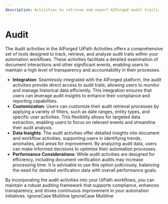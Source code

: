 ```yaml
---
description: Activities to retrieve and export AIForged audit trails.
---
```


# Audit

The Audit activities in the AIForged UiPath Activities offers a comprehensive set of tools designed to track, retrieve, and analyze audit trails within your automation workflows. These activities facilitate a detailed examination of document interactions and other significant events, enabling users to maintain a high level of transparency and accountability in their processes.

* **Integration**: Seamlessly integrated with the AIForged platform, the audit activities provide direct access to audit trails, allowing users to monitor and manage historical data efficiently. This integration ensures that users can leverage audit insights to enhance their compliance and reporting capabilities.
* **Customization**: Users can customize their audit retrieval processes by applying a variety of filters, such as date ranges, entity types, and specific user activities. This flexibility allows for targeted data extraction, enabling users to focus on relevant events and streamline their audit analysis.
* **Data Insights**: The audit activities offer detailed insights into document and workflow activities, supporting users in identifying trends, anomalies, and areas for improvement. By analyzing audit data, users can make informed decisions to optimize their automation processes.
* **Performance Considerations**: While audit activities are designed for efficiency, including document verification audits may increase processing time. It is advisable to use this option judiciously, balancing the need for detailed verification data with overall performance goals.

By incorporating the audit activities into your UiPath workflows, you can maintain a robust auditing framework that supports compliance, enhances transparency, and drives continuous improvement in your automation initiatives.
 IgnoreCase Multiline IgnoreCase Multiline

